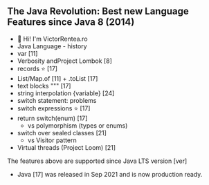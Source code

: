 ## The Java Revolution: Best new Language Features since Java 8 (2014)
- 👋 Hi! I'm VictorRentea.ro
- Java Language - history
- var [11]
- Verbosity andProject Lombok [8]
- records ⭐️ [17]
- List/Map.of [11] + .toList [17]
- text blocks """ [17]
- string interpolation \{variable} [24]
- switch statement: problems
- switch expressions ⭐️ [17]
- return switch(enum) [17]
    - vs polymorphism (types or enums)
- switch over sealed classes [21]
    - vs Visitor pattern
- Virtual threads (Project Loom) [21]

The features above are supported
since Java LTS version [ver]
- Java [17] was released in Sep 2021 and is now production ready.


